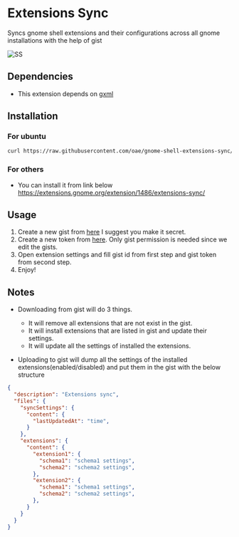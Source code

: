 # Extensions Sync

Syncs gnome shell extensions and their configurations across all gnome installations with the help of gist

![SS](https://i.imgur.com/2vJ89Zo.jpg)

## Dependencies

* This extension depends on [gxml](https://gitlab.gnome.org/GNOME/gxml.git)

## Installation

### For ubuntu
```bash
curl https://raw.githubusercontent.com/oae/gnome-shell-extensions-sync/master/installer.sh | bash
```

### For others

* You can install it from link below
https://extensions.gnome.org/extension/1486/extensions-sync/

## Usage

1. Create a new gist from [here](https://gist.github.com/) I suggest you make it secret.
2. Create a new token from [here](https://github.com/settings/tokens/new). Only gist permission is needed since we edit the gists.
3. Open extension settings and fill gist id from first step and gist token from second step.
4. Enjoy!

## Notes

* Downloading from gist will do 3 things.
  - It will remove all extensions that are not exist in the gist.
  - It will install extensions that are listed in gist and update their settings.
  - It will update all the settings of installed the extensions.
  
* Uploading to gist will dump all the settings of the installed extensions(enabled/disabled) and put them in the gist with the below structure
```json
{
  "description": "Extensions sync",
  "files": {
    "syncSettings": {
      "content": {
        "lastUpdatedAt": "time",
      }
    },
    "extensions": {
      "content": {
        "extension1": {
          "schema1": "schema1 settings",
          "schema2": "schema2 settings",
        },
        "extension2": {
          "schema1": "schema1 settings",
          "schema2": "schema2 settings",
        },
      }
    }
  }
}
```

